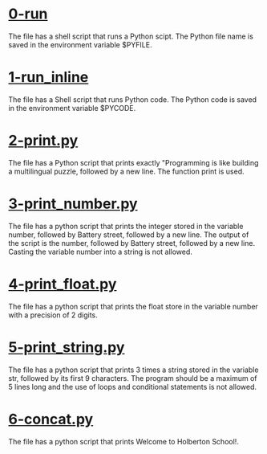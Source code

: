 # [0-run](https://github.com/RobinM2022/alx-higher_level_programming/blob/master/0x00-python-hello_world/0-run)
The file has a shell script that runs a Python scipt. The Python file name is saved in the environment variable $PYFILE.

# [1-run_inline](https://github.com/RobinM2022/alx-higher_level_programming/blob/master/0x00-python-hello_world/1-run_inline)
The file has a Shell script that runs Python code. The Python code is saved in the environment variable $PYCODE.

# [2-print.py](https://github.com/RobinM2022/alx-higher_level_programming/blob/master/0x00-python-hello_world/2-print.py)
The file has a Python script that prints exactly "Programming is like building a multilingual puzzle, followed by a new line. The function print is used. 

# [3-print_number.py](https://github.com/RobinM2022/alx-higher_level_programming/blob/master/0x00-python-hello_world/3-print_number.py)
The file has a python script that prints the integer stored in the variable number, followed by Battery street, followed by a new line. The output of the script is the number, followed by Battery street, followed by a new line. Casting the variable number into a string is not allowed. 

# [4-print_float.py](https://github.com/RobinM2022/alx-higher_level_programming/blob/master/0x00-python-hello_world/4-print_float.py)
The file has a python script that prints the float store in the variable number with a precision of 2 digits. 

# [5-print_string.py](https://github.com/RobinM2022/alx-higher_level_programming/blob/master/0x00-python-hello_world/5-print_string.py)
The file has a python script that prints 3 times a string stored in the variable str, followed by its first 9 characters. The program should be a maximum of 5 lines long and the use of loops and conditional statements is not allowed.

# [6-concat.py]()
The file has a python script that prints Welcome to Holberton School!. 
